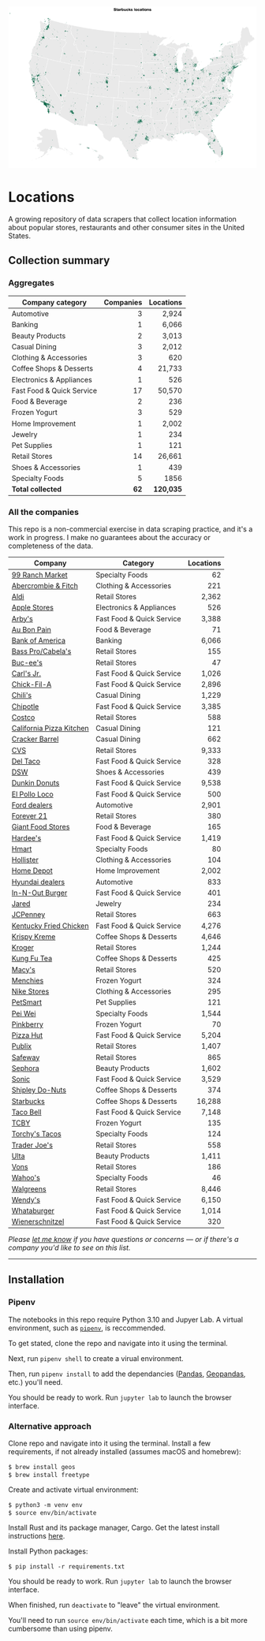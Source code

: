 ![starbucks locations](starbucks/visuals/visualization.png)

# Locations
A growing repository of data scrapers that collect location information about popular stores, restaurants and other consumer sites in the United States.

## Collection summary

### Aggregates

| Company category                  | Companies |    Locations |
| ------------------------- | ----: | -----: |
| Automotive                   |     3 |  2,924 |
| Banking                   |     1 |  6,066 |
| Beauty Products           |     2 |  3,013 |
| Casual Dining             |     3 |  2,012 |
| Clothing & Accessories    |     3 |    620 |
| Coffee Shops & Desserts   |     4 | 21,733 |
| Electronics & Appliances  |     1 |    526 |
| Fast Food & Quick Service |    17 | 50,570 |
| Food & Beverage           |     2 |    236 |
| Frozen Yogurt             |     3 |    529 |
| Home Improvement          |     1 |  2,002 |
| Jewelry                   |     1 |    234 |
| Pet Supplies              |     1 |    121 |
| Retail Stores             |    14 | 26,661 |
| Shoes & Accessories       |     1 |    439 |
| Specialty Foods           |     5 |   1856 |
| **Total collected**               |    **62** | **120,035** |

### All the companies 
This repo is a non-commercial exercise in data scraping practice, and it's a work in progress. I make no guarantees about the accuracy or completeness of the data.

| Company                                                                                   | Category                  | Locations |
| ----------------------------------------------------------------------------------------- | ------------------------- | --------: |
| [99 Ranch Market](https://github.com/stiles/locations/tree/main/99ranch)               | Specialty Foods           |        62 |
| [Abercrombie & Fitch](https://github.com/stiles/locations/tree/main/abercrombie-fitch) | Clothing & Accessories    |       221 |
| [Aldi](https://github.com/stiles/locations/tree/main/aldi)                             | Retail Stores             |     2,362 |
| [Apple Stores](https://github.com/stiles/locations/tree/main/apple-stores)             | Electronics & Appliances  |       526 |
| [Arby's](https://github.com/stiles/locations/tree/main/arbys)                          | Fast Food & Quick Service |     3,388 |
| [Au Bon Pain](https://github.com/stiles/locations/tree/main/au-bon-pain)               | Food & Beverage           |        71 |
| [Bank of America](https://github.com/stiles/locations/tree/main/bank-of-america)       | Banking                   |     6,066 |
| [Bass Pro/Cabela's](https://github.com/stiles/locations/tree/main/bass-pro-shops)       | Retail Stores                   |     155 |
[Buc-ee's](https://github.com/stiles/locations/tree/main/buc-ees)                   | Retail Stores |     47 |
| [Carl's Jr.](https://github.com/stiles/locations/tree/main/carls-jr)                   | Fast Food & Quick Service |     1,026 |
| [Chick-Fil-A](https://github.com/stiles/locations/tree/main/chick-fil-a)               | Fast Food & Quick Service |     2,896 |
| [Chili's](https://github.com/stiles/locations/tree/main/chilis)                        | Casual Dining             |     1,229 |
| [Chipotle](https://github.com/stiles/locations/tree/main/chipotle)                     | Fast Food & Quick Service |     3,385 |
| [Costco](https://github.com/stiles/locations/tree/main/costco)                         | Retail Stores             |       588 |
| [California Pizza Kitchen](https://github.com/stiles/locations/tree/main/cpk)          | Casual Dining             |       121 |
| [Cracker Barrel](https://github.com/stiles/locations/tree/main/cracker-barrel)         | Casual Dining             |       662 |
| [CVS](https://github.com/stiles/locations/tree/main/cvs)                               | Retail Stores             |     9,333 |
| [Del Taco](https://github.com/stiles/locations/tree/main/del-taco)                     | Fast Food & Quick Service |       328 |
| [DSW](https://github.com/stiles/locations/tree/main/dsw)                               | Shoes & Accessories       |       439 |
| [Dunkin Donuts](https://github.com/stiles/locations/tree/main/dunkin-donuts)           | Fast Food & Quick Service |     9,538 |
| [El Pollo Loco](https://github.com/stiles/locations/tree/main/el-pollo-loco)           | Fast Food & Quick Service |       500 |
| [Ford dealers](https://github.com/stiles/locations/tree/main/ford)           | Automotive |       2,901 |
| [Forever 21](https://github.com/stiles/locations/tree/main/forever-21)                               | Retail Stores             |     380 |
| [Giant Food Stores](https://github.com/stiles/locations/tree/main/giant)               | Food & Beverage           |       165 |
| [Hardee's](https://github.com/stiles/locations/tree/main/hardees)                      | Fast Food & Quick Service |     1,419 |
| [Hmart](https://github.com/stiles/locations/tree/main/hmart)                           | Specialty Foods           |        80 |
| [Hollister](https://github.com/stiles/locations/tree/main/hollister)                   | Clothing & Accessories    |       104 |
| [Home Depot](https://github.com/stiles/locations/tree/main/home-depot)                 | Home Improvement          |     2,002 |
| [Hyundai dealers](https://github.com/stiles/locations/tree/main/hyundai)                 | Automotive          |     833 |
| [In-N-Out Burger](https://github.com/stiles/locations/tree/main/in-n-out)              | Fast Food & Quick Service |       401 |
| [Jared](https://github.com/stiles/locations/tree/main/jared)                           | Jewelry                   |       234 |
| [JCPenney](https://github.com/stiles/locations/tree/main/jcpenney)                     | Retail Stores             |       663 |
| [Kentucky Fried Chicken](https://github.com/stiles/locations/tree/main/kfc)            | Fast Food & Quick Service |     4,276 |
| [Krispy Kreme](https://github.com/stiles/locations/tree/main/krispy-kreme)             | Coffee Shops & Desserts   |     4,646 |
| [Kroger](https://github.com/stiles/locations/tree/main/kroger)                         | Retail Stores             |     1,244 |
| [Kung Fu Tea](https://github.com/stiles/locations/tree/main/kung-fu-tea)               | Coffee Shops & Desserts   |       425 |
| [Macy's](https://github.com/stiles/locations/tree/main/macys)                          | Retail Stores             |       520 |
| [Menchies](https://github.com/stiles/locations/tree/main/menchies)                     | Frozen Yogurt             |       324 |
| [Nike Stores](https://github.com/stiles/locations/tree/main/nike-stores)               | Clothing & Accessories    |       295 |
| [PetSmart](https://github.com/stiles/locations/tree/main/pei-wei)                      | Pet Supplies              |       121 |
| [Pei Wei](https://github.com/stiles/locations/tree/main/petsmart)                      | Specialty Foods           |     1,544 |
| [Pinkberry](https://github.com/stiles/locations/tree/main/pinkberry)                   | Frozen Yogurt             |        70 |
| [Pizza Hut](https://github.com/stiles/locations/tree/main/pizza-hut)                   | Fast Food & Quick Service |     5,204 |
| [Publix](https://github.com/stiles/locations/tree/main/publix)                         | Retail Stores             |     1,407 |
| [Safeway](https://github.com/stiles/locations/tree/main/safeway)                       | Retail Stores             |       865 |
| [Sephora](https://github.com/stiles/locations/tree/main/sephora)                       | Beauty Products           |     1,602 |
| [Sonic](https://github.com/stiles/locations/tree/main/shipley-donuts)                  | Fast Food & Quick Service |     3,529 |
| [Shipley Do-Nuts](https://github.com/stiles/locations/tree/main/sonic)                 | Coffee Shops & Desserts   |       374 |
| [Starbucks](https://github.com/stiles/locations/tree/main/starbucks)                   | Coffee Shops & Desserts   |    16,288 |
| [Taco Bell](https://github.com/stiles/locations/tree/main/taco-bell)                   | Fast Food & Quick Service |     7,148 |
| [TCBY](https://github.com/stiles/locations/tree/main/tcby)                             | Frozen Yogurt             |       135 |
| [Torchy's Tacos](https://github.com/stiles/locations/tree/main/torchys-tacos)          | Specialty Foods           |       124 |
| [Trader Joe's](https://github.com/stiles/locations/tree/main/trader-joes)              | Retail Stores             |       558 |
| [Ulta](https://github.com/stiles/locations/tree/main/ulta)                             | Beauty Products           |     1,411 |
| [Vons](https://github.com/stiles/locations/tree/main/vons)                             | Retail Stores             |       186 |
| [Wahoo's](https://github.com/stiles/locations/tree/main/wahoos)                        | Specialty Foods           |        46 |
| [Walgreens](https://github.com/stiles/locations/tree/main/walgreens)                   | Retail Stores             |     8,446 |
| [Wendy's](https://github.com/stiles/locations/tree/main/wendys)                        | Fast Food & Quick Service |     6,150 |
| [Whataburger](https://github.com/stiles/locations/tree/main/whataburger)               | Fast Food & Quick Service |     1,014 |
| [Wienerschnitzel](https://github.com/stiles/locations/tree/main/wienerschnitzel)       | Fast Food & Quick Service |       320 |

*Please [let me know](mailto:mattstiles@gmail.com) if you have questions or concerns — or if there's a company you'd like to see on this list.*

---

## Installation

### Pipenv

The notebooks in this repo require Python 3.10 and Jupyer Lab. A virtual environment, such as [`pipenv`](https://pipenv.pypa.io/en/latest/), is reccommended. 

To get stated, clone the repo and navigate into it using the terminal. 

Next, run `pipenv shell` to create a virual environment. 

Then, run `pipenv install` to add the dependancies ([Pandas](https://pandas.pydata.org/), [Geopandas](https://geopandas.org/en/stable/), etc.) you'll need.

You should be ready to work. Run `jupyter lab` to launch the browser interface.

### Alternative approach

Clone repo and navigate into it using the terminal. Install a few requirements, if not already installed (assumes macOS and homebrew):

    $ brew install geos
    $ brew install freetype

Create and activate virtual environment:

    $ python3 -m venv env
    $ source env/bin/activate

Install Rust and its package manager, Cargo. Get the latest install instructions [here](https://www.rust-lang.org/tools/install).

Install Python packages:

    $ pip install -r requirements.txt

You should be ready to work. Run `jupyter lab` to launch the browser interface.

When finished, run `deactivate` to "leave" the virtual environment.

You'll need to run `source env/bin/activate` each time, which is a bit more cumbersome than using pipenv.